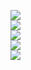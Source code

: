 ![][shield:license-bsd]<br/>
![][shield:license-mit]<br/>
![][shield:license-apache]<br/>
![][shield:license-gplv2]<br/>
![][shield:license-gplv3]<br/>

[shield:license-bsd]:    http://img.shields.io/:license-BSD-blue.svg
[shield:license-apache]: http://img.shields.io/:license-Apache-ff8c00.svg
[shield:license-gplv2]:  http://img.shields.io/:license-GPLv2-66ff00.svg
[shield:license-gplv3]:  http://img.shields.io/:license-GPLv3-22ff00.svg
[shield:license-mit]:    http://img.shields.io/:license-MIT-a31f34.svg
